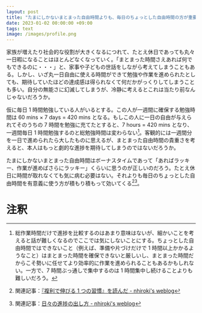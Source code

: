 ```yaml
---
layout: post
title: "たまにしかないまとまった自由時間よりも、毎日のちょっとした自由時間の方が重要なんじゃないかという話"
date: 2023-01-02 00:00:00 +09:00
tags: text
image: /images/profile.png
---
```


家族が増えたり社会的な役割が大きくなるにつれて、たとえ休日であっても丸々一日暇になることはほとんどなくなっていく。「まとまった時間さえあれば何でもできるのに・・・」と、家事や子どもの世話をしながら考えてしまうこともある。しかし、いざ丸一日自由に使える時間ができて勉強や作業を進められたとしても、期待していたほどの達成感は得られなくて何だかがっくりしてしまうことも多い。自分の無能さに幻滅してしまうが、冷静に考えるとこれは当たり前なんじゃないだろうか。

仮に毎日 1 時間勉強している人がいるとする。この人が一週間に確保する勉強時間は 60 mins × 7 days = 420 mins となる。もしこの人に一日の自由が与えられてそのうちの 7 時間を勉強に充てたとすると、7 hours = 420 mins となり、一週間毎日 1 時間勉強するのと総勉強時間は変わらない[^comparison]。客観的には一週間分を一日で進められたら大したものに思えるが、まとまった自由時間の貴重さを考えると、本人はもっと劇的な進捗を期待してしまうのではないだろうか。

たまにしかないまとまった自由時間はボーナスタイムであって「あればラッキー、作業が進めばさらにラッキー」くらいに思うのが正しいのだろう。たとえ休日に時間が取れなくても気に病む必要はない。それよりも毎日のちょっとした自由時間を有意義に使う方が積もり積もって効いてくる[^book-atomic-habits][^make-progress]。

# 注釈

[^comparison]: 総作業時間だけで進捗を比較するのはあまり意味はないが、細かいことを考えると話が難しくなるのでここでは気にしないことにする。ちょっとした自由時間ではできないこと（例えば、準備や片づけだけで 1 時間以上かかるようなこと）はまとまった時間を確保できないと厳しいし、まとまった時間だからこそ勢いに任せてより効率的に作業を進められることもあるかもしれない。一方で、7 時間ぶっ通しで集中するのは 1 時間集中し続けることよりも難しいだろう。
[^book-atomic-habits]: 関連記事：[『複利で伸びる 1 つの習慣』を読んだ - nhiroki's weblog](/2022/07/11/book-atomic-habits)
[^make-progress]: 関連記事：[日々の進捗の出し方 - nhiroki's weblog](/2019/02/14/make-progress)